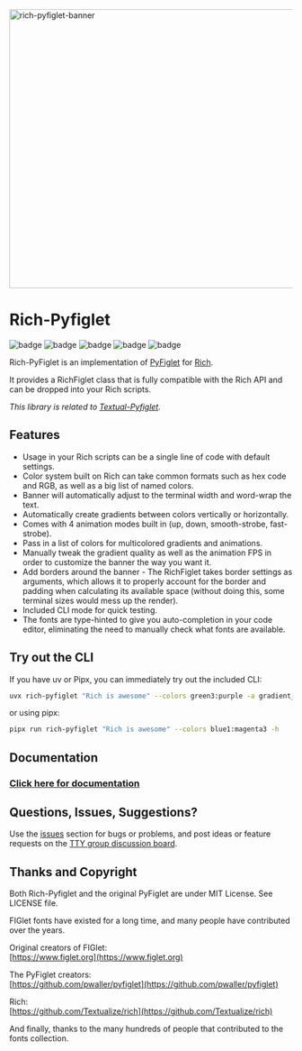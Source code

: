 <img width="1238" height="495" alt="rich-pyfiglet-banner" src="https://github.com/user-attachments/assets/efa9dcd4-2521-4c15-90a2-b6b8486937ad" />

# Rich-Pyfiglet

![badge](https://img.shields.io/badge/linted-Ruff-blue?style=for-the-badge&logo=ruff)
![badge](https://img.shields.io/badge/formatted-black-black?style=for-the-badge)
![badge](https://img.shields.io/badge/type_checked-MyPy_(strict)-blue?style=for-the-badge&logo=python)
![badge](https://img.shields.io/badge/Type_checked-Pyright_(strict)-blue?style=for-the-badge&logo=python)
![badge](https://img.shields.io/badge/license-MIT-blue?style=for-the-badge)

Rich-PyFiglet is an implementation of [PyFiglet](https://github.com/pwaller/pyfiglet) for [Rich](https://github.com/Textualize/rich).

It provides a RichFiglet class that is fully compatible with the Rich API and can be dropped into your Rich scripts.

*This library is related to [Textual-Pyfiglet](https://github.com/edward-jazzhands/textual-pyfiglet).*

## Features

- Usage in your Rich scripts can be a single line of code with default settings.
- Color system built on Rich can take common formats such as hex code and RGB, as well as a big list of named colors.
- Banner will automatically adjust to the terminal width and word-wrap the text.
- Automatically create gradients between colors vertically or horizontally.
- Comes with 4 animation modes built in (up, down, smooth-strobe, fast-strobe).
- Pass in a list of colors for multicolored gradients and animations.
- Manually tweak the gradient quality as well as the animation FPS in order to customize the banner the way you want it.
- Add borders around the banner - The RichFiglet takes border settings as arguments, which allows it to properly account for the border and padding when calculating its available space (without doing this, some terminal sizes would mess up the render).
- Included CLI mode for quick testing.
- The fonts are type-hinted to give you auto-completion in your code editor, eliminating the need to manually check what fonts are available.

## Try out the CLI

If you have uv or Pipx, you can immediately try out the included CLI:

```sh
uvx rich-pyfiglet "Rich is awesome" --colors green3:purple -a gradient_down
```

or using pipx:

```sh
pipx run rich-pyfiglet "Rich is awesome" --colors blue1:magenta3 -h
```

## Documentation

### [Click here for documentation](https://edward-jazzhands.github.io/libraries/rich-pyfiglet/docs/)

## Questions, Issues, Suggestions?

Use the [issues](https://github.com/edward-jazzhands/rich-pyfiglet/issues) section for bugs or problems, and post ideas or feature requests on the [TTY group discussion board](https://github.com/orgs/ttygroup/discussions).

## Thanks and Copyright

Both Rich-Pyfiglet and the original PyFiglet are under MIT License. See LICENSE file.

FIGlet fonts have existed for a long time, and many people have contributed over the years.

Original creators of FIGlet:  
[https://www.figlet.org](https://www.figlet.org)

The PyFiglet creators:  
[https://github.com/pwaller/pyfiglet](https://github.com/pwaller/pyfiglet)

Rich:  
[https://github.com/Textualize/rich](https://github.com/Textualize/rich)

And finally, thanks to the many hundreds of people that contributed to the fonts collection.
